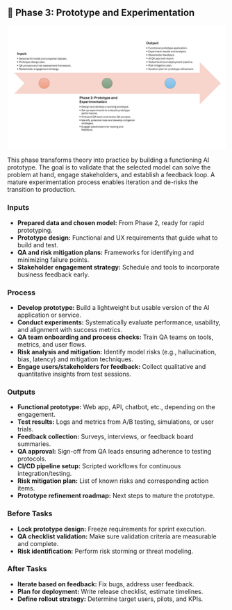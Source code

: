 ## 📍 Phase 3: Prototype and Experimentation

![ Phase 3 Overview](./images/Phase3_Flow.JPG)

This phase transforms theory into practice by building a functioning AI prototype. The goal is to validate that the selected model can solve the problem at hand, engage stakeholders, and establish a feedback loop. A mature experimentation process enables iteration and de-risks the transition to production.

### Inputs
- **Prepared data and chosen model:** From Phase 2, ready for rapid prototyping.
- **Prototype design:** Functional and UX requirements that guide what to build and test.
- **QA and risk mitigation plans:** Frameworks for identifying and minimizing failure points.
- **Stakeholder engagement strategy:** Schedule and tools to incorporate business feedback early.

### Process
- **Develop prototype:** Build a lightweight but usable version of the AI application or service.
- **Conduct experiments:** Systematically evaluate performance, usability, and alignment with success metrics.
- **QA team onboarding and process checks:** Train QA teams on tools, metrics, and user flows.
- **Risk analysis and mitigation:** Identify model risks (e.g., hallucination, bias, latency) and mitigation techniques.
- **Engage users/stakeholders for feedback:** Collect qualitative and quantitative insights from test sessions.

### Outputs
- **Functional prototype:** Web app, API, chatbot, etc., depending on the engagement.
- **Test results:** Logs and metrics from A/B testing, simulations, or user trials.
- **Feedback collection:** Surveys, interviews, or feedback board summaries.
- **QA approval:** Sign-off from QA leads ensuring adherence to testing protocols.
- **CI/CD pipeline setup:** Scripted workflows for continuous integration/testing.
- **Risk mitigation plan:** List of known risks and corresponding action items.
- **Prototype refinement roadmap:** Next steps to mature the prototype.

### Before Tasks
- **Lock prototype design:** Freeze requirements for sprint execution.
- **QA checklist validation:** Make sure validation criteria are measurable and complete.
- **Risk identification:** Perform risk storming or threat modeling.

### After Tasks
- **Iterate based on feedback:** Fix bugs, address user feedback.
- **Plan for deployment:** Write release checklist, estimate timelines.
- **Define rollout strategy:** Determine target users, pilots, and KPIs.
